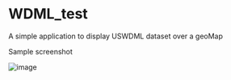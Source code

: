 # WDML_test
A simple application to display USWDML dataset over a geoMap

Sample screenshot

![image](https://user-images.githubusercontent.com/19201225/128666544-93e8ed23-de67-4f22-9a28-b42b278f0c93.png)


